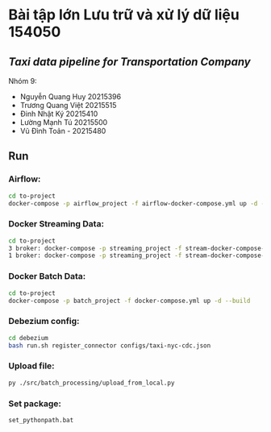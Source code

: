 # Bài tập lớn Lưu trữ và xử lý dữ liệu 154050 
## _Taxi data pipeline for Transportation Company_

Nhóm 9:
- Nguyễn Quang Huy 20215396
- Trương Quang Việt 20215515
- Đinh Nhật Ký 20215410
- Lường Mạnh Tú 20215500
- Vũ Đình Toản - 20215480


## Run
### Airflow:
```sh
cd to-project
docker-compose -p airflow_project -f airflow-docker-compose.yml up -d --build
```

### Docker Streaming Data: 
```sh
cd to-project
3 broker: docker-compose -p streaming_project -f stream-docker-compose-3.yml up -d --build
1 broker: docker-compose -p streaming_project -f stream-docker-compose-1.yml up -d --build
```
### Docker Batch Data:
```sh
cd to-project
docker-compose -p batch_project -f docker-compose.yml up -d --build
```

### Debezium config:
```sh
cd debezium
bash run.sh register_connector configs/taxi-nyc-cdc.json
```

### Upload file:
```sh
py ./src/batch_processing/upload_from_local.py
```

### Set package:
```sh
set_pythonpath.bat
```
